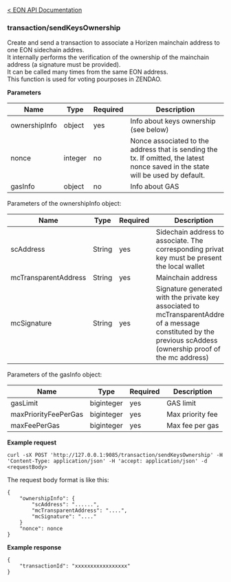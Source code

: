[&lt; EON API Documentation](/doc/api/index.md) 
### transaction/sendKeysOwnership

Create and send a transaction to associate a Horizen mainchain address to one EON sidechain addres.\
It internally performs the verification of the ownership of the mainchain address (a signature must be provided).\
It can be called many times from the same EON address.\
This function is used for voting pourposes in ZENDAO.

**Parameters**

| Name     | Type    | Required  | Description    |
| -------- | ------- | -------   | -------        | 
| ownershipInfo  | object  | yes         | Info about keys ownership (see below) |
| nonce  | integer  | no         | Nonce associated to the address that is sending the tx. If omitted, the latest nonce saved in the state will be used by default.  |
| gasInfo  | object  | no         | Info about GAS |

Parameters of the ownershipInfo object:

| Name     | Type    | Required    | Description    |
| -------- | ------- | -------     | -------        | 
| scAddress  | String  | yes         | Sidechain address to associate. The corresponding private key must be present in the local wallet |
| mcTransparentAddress  | String  | yes         | Mainchain address|
| mcSignature  | String  | yes         | Signature generated with the private key associated to mcTransparentAddress of a message constituted by the previous scAddess (ownership proof of the mc address) |


Parameters of the gasInfo object:

| Name     | Type    | Required    | Description    |
| -------- | ------- | -------     | -------        | 
| gasLimit  | biginteger  | yes         | GAS limit |
| maxPriorityFeePerGas  | biginteger  | yes         | Max priority fee|
| maxFeePerGas  | biginteger  | yes         | Max fee per gas |


**Example request**

    curl -sX POST 'http://127.0.0.1:9085/transaction/sendKeysOwnership' -H 'Content-Type: application/json' -H 'accept: application/json' -d <requestBody>

The request body format is like this:

    {
        "ownershipInfo": {
            "scAddress": "......",
            "mcTransparentAddress": "....",
            "mcSignature": "...."
        }
        "nonce": nonce
    }

**Example response**

    {
        "transactionId": "xxxxxxxxxxxxxxxxx"
    }